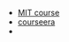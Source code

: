 - [MIT course](https://ocw.mit.edu/courses/electrical-engineering-and-computer-science/6-006-introduction-to-algorithms-fall-2011/lecture-videos/)
- [courseera](https://www.coursera.org/courses?query=data%20structures%20and%20algorithms&userQuery=data%20structures%20and%20algorithms)
- 
